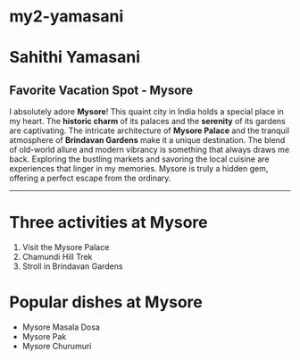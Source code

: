 # my2-yamasani
# Sahithi Yamasani

## Favorite Vacation Spot - Mysore

I absolutely adore **Mysore**! This quaint city in India holds a special place in my heart. The **historic charm** of its palaces and the **serenity** of its gardens are captivating. The intricate architecture of **Mysore Palace** and the tranquil atmosphere of **Brindavan Gardens** make it a unique destination. The blend of old-world allure and modern vibrancy is something that always draws me back. Exploring the bustling markets and savoring the local cuisine are experiences that linger in my memories. Mysore is truly a hidden gem, offering a perfect escape from the ordinary.
________________________________________________________________________________________

# Three activities at Mysore
1. Visit the Mysore Palace
2. Chamundi Hill Trek
3. Stroll in Brindavan Gardens
# Popular dishes at Mysore
- Mysore Masala Dosa
- Mysore Pak
- Mysore Churumuri